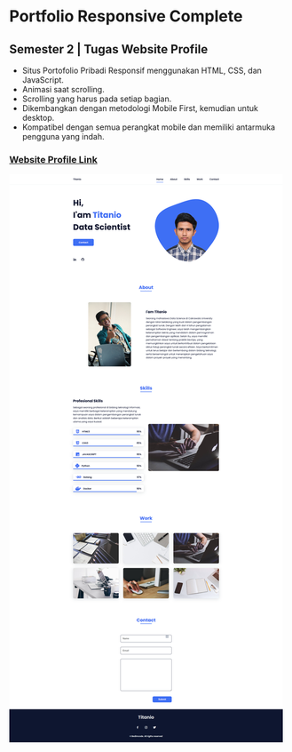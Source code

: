 # Portfolio Responsive Complete
## Semester 2 | Tugas Website Profile

- Situs Portofolio Pribadi Responsif menggunakan HTML, CSS, dan JavaScript.
- Animasi saat scrolling.
- Scrolling yang harus pada setiap bagian.
- Dikembangkan dengan metodologi Mobile First, kemudian untuk desktop.
- Kompatibel dengan semua perangkat mobile dan memiliki antarmuka pengguna yang indah.

### [Website Profile Link](https://titanioy.netlify.app/)
![preview img](/preview.png)
